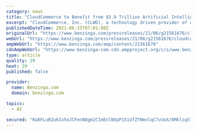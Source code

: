 ```yaml
---
category: news
title: "CloudCommerce to Benefit from $5.9 Trillion Artificial Intelligence Market Opportunity"
excerpt: "CloudCommerce, Inc. (CLWD), a technology driven provider of digital advertising solutions, today announced that SWARM,"
publishedDateTime: 2021-06-15T07:01:00Z
originalUrl: "https://www.benzinga.com/pressreleases/21/06/g21561676/cloudcommerce-to-benefit-from-5-9-trillion-artificial-intelligence-market-opportunity"
webUrl: "https://www.benzinga.com/pressreleases/21/06/g21561676/cloudcommerce-to-benefit-from-5-9-trillion-artificial-intelligence-market-opportunity"
ampWebUrl: "https://www.benzinga.com/amp/content/21561676"
cdnAmpWebUrl: "https://www-benzinga-com.cdn.ampproject.org/c/s/www.benzinga.com/amp/content/21561676"
type: article
quality: 29
heat: 29
published: false

provider:
  name: Benzinga.com
  domain: benzinga.com

topics:
  - AI

secured: "Ra6FLuRZu6IxhoJCFenN8gm2C1mEnlNXpP15iUfZYNmxlqC7vUoX/8Mklsq5lEqZRE/6jw4PkM2J5AiMwZvsnlc1ejp0s4H3HueUsEQdWrzHiQ8+yJShrsoqnhvSjWiC99JAQATvmKzAJgeu2TopQ0VVVNrV0US9qFzW4hXnKlnnqJvIv7RKBHlMlT9aaT9W9Tae9xEkaIOlWAPW6ZodVkevcRmYhC16ja9LyxMZo7YFeKz6BwnlAsVKyfoFBXhCmGaV4HabX5EE1Z2QfMSOlGkE22hCWlWunVfGe0G3vWRCFePAkxZO/547OVp0LDqhRZKCPZEMEeTyG/mUHneXj0/OCTEaVDG+fKmNBmu614Q=;szUJ7PAYu0URVJvMgOTADg=="
---
```



